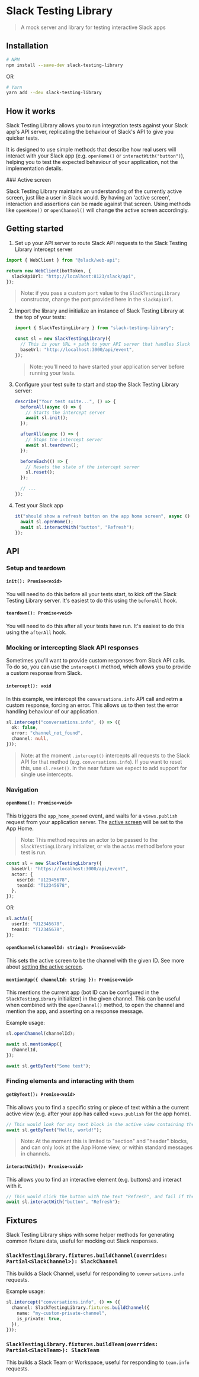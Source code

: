 # Slack Testing Library

> A mock server and library for testing interactive Slack apps

## Installation

```bash
# NPM
npm install --save-dev slack-testing-library
```

OR

```bash
# Yarn
yarn add --dev slack-testing-library
```

## How it works

Slack Testing Library allows you to run integration tests against your Slack app's API server, replicating the behaviour of Slack's API to give you quicker tests.

It is designed to use simple methods that describe how real users will interact with your Slack app (e.g. `openHome()` or `interactWith("button")`), helping you to test the expected behaviour of your application, not the implementation details.

### Active screen

Slack Testing Library maintains an understanding of the currently active screen, just like a user in Slack would. By having an 'active screen', interaction and assertions can be made against that screen. Using methods like `openHome()` or `openChannel()` will change the active screen accordingly.

## Getting started

1. Set up your API server to route Slack API requests to the Slack Testing Library intercept server

```ts
import { WebClient } from "@slack/web-api";

return new WebClient(botToken, {
  slackApiUrl: "http://localhost:8123/slack/api",
});
```

> Note: if you pass a custom `port` value to the `SlackTestingLibrary` constructor, change the port provided here in the `slackApiUrl`.

2. Import the library and initialize an instance of Slack Testing Library at the top of your tests:

   ```ts
   import { SlackTestingLibrary } from "slack-testing-library";

   const sl = new SlackTestingLibrary({
     // This is your URL + path to your API server that handles Slack events
     baseUrl: "http://localhost:3000/api/event",
   });
   ```

   > Note: you'll need to have started your application server before running your tests.

3. Configure your test suite to start and stop the Slack Testing Library server:

   ```ts
   describe("Your test suite...", () => {
     beforeAll(async () => {
       // Starts the intercept server
       await sl.init();
     });

     afterAll(async () => {
       // Stops the intercept server
       await sl.teardown();
     });

     beforeEach(() => {
       // Resets the state of the intercept server
       sl.reset();
     });

     // ...
   });
   ```

4. Test your Slack app

   ```ts
   it("should show a refresh button on the app home screen", async () => {
     await sl.openHome();
     await sl.interactWith("button", "Refresh");
   });
   ```

## API

### Setup and teardown

#### `init(): Promise<void>`

You will need to do this before all your tests start, to kick off the Slack Testing Library server. It's easiest to do this using the `beforeAll` hook.

#### `teardown(): Promise<void>`

You will need to do this after all your tests have run. It's easiest to do this using the `afterAll` hook.

### Mocking or intercepting Slack API responses

Sometimes you'll want to provide custom responses from Slack API calls. To do so, you can use the `intercept()` method, which allows you to provide a custom response from Slack.

#### `intercept(): void`

In this example, we intercept the `conversations.info` API call and retrn a custom response, forcing an error. This allows us to then test the error handling behaviour of our application.

```ts
sl.intercept("conversations.info", () => ({
  ok: false,
  error: "channel_not_found",
  channel: null,
}));
```

> Note: at the moment `.intercept()` intercepts all requests to the Slack API for that method (e.g. `conversations.info`). If you want to reset this, use `sl.reset()`. In the near future we expect to add support for single use intercepts.

### Navigation

#### `openHome(): Promise<void>`

This triggers the `app_home_opened` event, and waits for a `views.publish` request from your application server. The [active screen](#active-scren) will be set to the App Home.

> Note: This method requires an actor to be passed to the `SlackTestingLibrary` initializer, or via the `actAs` method before your test is run.

```ts
const sl = new SlackTestingLibrary({
  baseUrl: "https://localhost:3000/api/event",
  actor: {
    userId: "U12345678",
    teamId: "T12345678",
  },
});
```

OR

```ts
sl.actAs({
  userId: "U12345678",
  teamId: "T12345678",
});
```

#### `openChannel(channelId: string): Promise<void>`

This sets the active screen to be the channel with the given ID. See more about [setting the active screen](#active-scren).

#### `mentionApp({ channelId: string }): Promise<void>`

This mentions the current app (bot ID can be configured in the `SlackTestingLibrary` initializer) in the given channel. This can be useful when combined with the `openChannel()` method, to open the channel and mention the app, and asserting on a response message.

Example usage:

```ts
sl.openChannel(channelId);

await sl.mentionApp({
  channelId,
});

await sl.getByText("Some text");
```

### Finding elements and interacting with them

#### `getByText(): Promise<void>`

This allows you to find a specific string or piece of text within a the current active view (e.g. after your app has called `views.publish` for the app home).

```ts
// This would look for any text block in the active view containing the words "Hello, world!". This would fail if the text could not be found
await sl.getByText("Hello, world!");
```

> Note: At the moment this is limited to "section" and "header" blocks, and can only look at the App Home view, or within standard messages in channels.

#### `interactWith(): Promise<void>`

This allows you to find an interactive element (e.g. buttons) and interact with it.

```ts
// This would click the button with the text "Refresh", and fail if the button could not be found
await sl.interactWith("button", "Refresh");
```

## Fixtures

Slack Testing Library ships with some helper methods for generating common fixture data, useful for mocking out Slack responses.

### `SlackTestingLibrary.fixtures.buildChannel(overrides: Partial<SlackChannel>): SlackChannel`

This builds a Slack Channel, useful for responding to `conversations.info` requests.

Example usage:

```ts
sl.intercept("conversations.info", () => ({
  channel: SlackTestingLibrary.fixtures.buildChannel({
    name: "my-custom-private-channel",
    is_private: true,
  }),
}));
```

### `SlackTestingLibrary.fixtures.buildTeam(overrides: Partial<SlackTeam>): SlackTeam`

This builds a Slack Team or Workspace, useful for responding to `team.info` requests.
